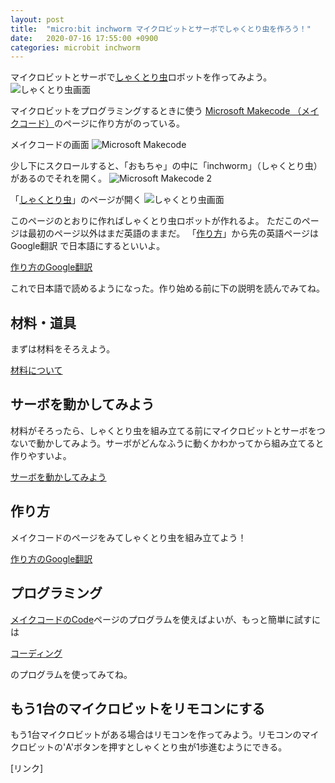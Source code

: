 ```yaml
---
layout: post
title:  "micro:bit inchworm マイクロビットとサーボでしゃくとり虫を作ろう！"
date:   2020-07-16 17:55:00 +0900
categories: microbit inchworm
---
```

マイクロビットとサーボで[しゃくとり虫](https://makecode.microbit.org/projects/inchworm)ロボットを作ってみよう。
![しゃくとり虫画面](/blog/images/2020-07-16-img003.png)

マイクロビットをプログラミングするときに使う [Microsoft Makecode （メイクコード）](https://makecode.microbit.org/)のページに作り方がのっている。

メイクコードの画面
![Microsoft Makecode](/blog/images/2020-07-16-img001.png)

少し下にスクロールすると、「おもちゃ」の中に「inchworm」（しゃくとり虫）があるのでそれを開く。
![Microsoft Makecode 2](/blog/images/2020-07-16-img002.png)

「[しゃくとり虫](https://makecode.microbit.org/projects/inchworm)」のページが開く
![しゃくとり虫画面](/blog/images/2020-07-16-img003.png)

このページのとおりに作ればしゃくとり虫ロボットが作れるよ。
ただこのページは最初のページ以外はまだ英語のままだ。
「[作り方](https://makecode.microbit.org/projects/inchworm/make)」から先の英語ページは Google翻訳 で日本語にするといいよ。

[作り方のGoogle翻訳](https://translate.google.co.jp/translate?hl=ja&sl=en&tl=ja&u=https%3A%2F%2Fmakecode.microbit.org%2Fprojects%2Finchworm%2Fmake)

これで日本語で読めるようになった。作り始める前に下の説明を読んでみてね。

## 材料・道具
まずは材料をそろえよう。

[材料について](/blog/microbit/inchworm/2020/07/21/microbit-inchworm-materials.html)

## サーボを動かしてみよう
材料がそろったら、しゃくとり虫を組み立てる前にマイクロビットとサーボをつないで動かしてみよう。サーボがどんなふうに動くかわかってから組み立てると作りやすいよ。

[サーボを動かしてみよう](/blog/microbit/inchworm/servo/2020/07/14/microbit-inchworm-dryrun.html)

## 作り方
メイクコードのページをみてしゃくとり虫を組み立てよう！

[作り方のGoogle翻訳](https://translate.google.co.jp/translate?hl=ja&sl=en&tl=ja&u=https%3A%2F%2Fmakecode.microbit.org%2Fprojects%2Finchworm%2Fmake)

## プログラミング
[メイクコードのCode](https://makecode.microbit.org/projects/inchworm/code)ページのプログラムを使えばよいが、もっと簡単に試すには

[コーディング](/blog/microbit/inchworm/2020/07/15/microbit-inchworm-code.html)

のプログラムを使ってみてね。

## もう1台のマイクロビットをリモコンにする
もう1台マイクロビットがある場合はリモコンを作ってみよう。リモコンのマイクロビットの'A'ボタンを押すとしゃくとり虫が1歩進むようにできる。

[リンク]
